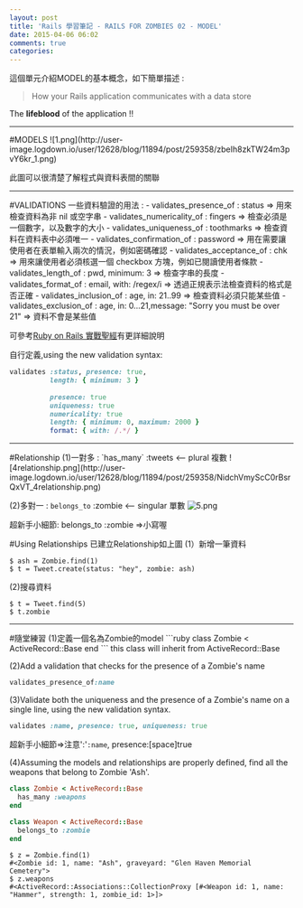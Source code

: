 ```yaml
---
layout: post
title: 'Rails 學習筆記 - RAILS FOR ZOMBIES 02 - MODEL'
date: 2015-04-06 06:02
comments: true
categories: 
---
```

這個單元介紹MODEL的基本概念，如下簡單描述 :
>How your Rails application communicates with a data store

The **lifeblood** of the application !!
<hr>
#MODELS
![1.png](http://user-image.logdown.io/user/12628/blog/11894/post/259358/zbeIh8zkTW24m3pvY6kr_1.png)

此圖可以很清楚了解程式與資料表間的關聯
<hr>
#VALIDATIONS
一些資料驗證的用法 :
- validates_presence_of : status => 用來檢查資料為非 nil 或空字串
- validates_numericality_of : fingers => 檢查必須是一個數字，以及數字的大小
- validates_uniqueness_of : toothmarks => 檢查資料在資料表中必須唯一
- validates_confirmation_of : password => 用在需要讓使用者在表單輸入兩次的情況，例如密碼確認
- validates_acceptance_of : chk => 用來讓使用者必須核選一個 checkbox 方塊，例如已閱讀使用者條款
- validates_length_of : pwd, minimum: 3 => 檢查字串的長度
- validates_format_of : email, with: /regex/i => 透過正規表示法檢查資料的格式是否正確
- validates_inclusion_of : age, in: 21..99 => 檢查資料必須只能某些值
- validates_exclusion_of : age, in: 0...21,message: "Sorry you must be over 21" => 資料不會是某些值

可參考[Ruby on Rails 實戰聖經](https://ihower.tw/rails4/activerecord-lifecycle.html)有更詳細說明

自行定義,using the new validation syntax:
```ruby
validates :status, presence: true,
          length: { minimum: 3 }
          
          presence: true
          uniqueness: true
          numericality: true
          length: { minimum: 0, maximum: 2000 }
          format: { with: /.*/ }
```
<hr>
#Relationship
(1)一對多 : `has_many` :tweets <-- plural 複數
![4relationship.png](http://user-image.logdown.io/user/12628/blog/11894/post/259358/NidchVmyScC0rBsrQxVT_4relationship.png)

(2)多對一 : `belongs_to` :zombie <-- singular 單數
![5.png](http://user-image.logdown.io/user/12628/blog/11894/post/259358/nxXRoFKRSbKDvH5qF7Ho_5.png)

超新手小細節: belongs_to :`z`ombie =>小寫喔

#Using Relationships
已建立Relationship如上圖
(1）新增一筆資料
```
$ ash = Zombie.find(1)
$ t = Tweet.create(status: "hey", zombie: ash)
```
(2)搜尋資料
```
$ t = Tweet.find(5)
$ t.zombie
```
<hr>
#隨堂練習
(1)定義一個名為Zombie的model
```ruby
class Zombie < ActiveRecord::Base
end
```
this class will inherit from ActiveRecord::Base

(2)Add a validation that checks for the presence of a Zombie's name
```ruby
validates_presence_of:name
```

(3)Validate both the uniqueness and the presence of a Zombie's name on a single line, using the new validation syntax.
```ruby
validates :name, presence: true, uniqueness: true
```
超新手小細節=>注意':'`:name`, presence:[space]true

(4)Assuming the models and relationships are properly defined, find all the weapons that belong to Zombie 'Ash'.
```ruby
class Zombie < ActiveRecord::Base
  has_many :weapons
end
 
class Weapon < ActiveRecord::Base
  belongs_to :zombie
end
```

```
$ z = Zombie.find(1)
#<Zombie id: 1, name: "Ash", graveyard: "Glen Haven Memorial Cemetery">
$ z.weapons 
#<ActiveRecord::Associations::CollectionProxy [#<Weapon id: 1, name: "Hammer", strength: 1, zombie_id: 1>]>
```
